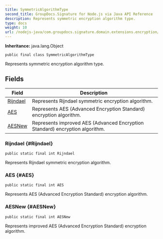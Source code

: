 ```yaml
---
title: SymmetricAlgorithmType
second_title: GroupDocs.Signature for Node.js via Java API Reference
description: Represents symmetric encryption algorithm type.
type: docs
weight: 10
url: /nodejs-java/com.groupdocs.signature.domain.extensions.encryption/symmetricalgorithmtype/
---
```

**Inheritance:**
java.lang.Object
```
public final class SymmetricAlgorithmType
```

Represents symmetric encryption algorithm type.
## Fields

| Field | Description |
| --- | --- |
| [Rijndael](#Rijndael) | Represents Rijndael symmetric encryption algorithm. |
| [AES](#AES) | Represents AES (Advanced Encryption Standard) encryption algorithm. |
| [AESNew](#AESNew) | Represents improved AES (Advanced Encryption Standard) encryption algorithm. |
### Rijndael {#Rijndael}
```
public static final int Rijndael
```


Represents Rijndael symmetric encryption algorithm.

### AES {#AES}
```
public static final int AES
```


Represents AES (Advanced Encryption Standard) encryption algorithm.

### AESNew {#AESNew}
```
public static final int AESNew
```


Represents improved AES (Advanced Encryption Standard) encryption algorithm.

